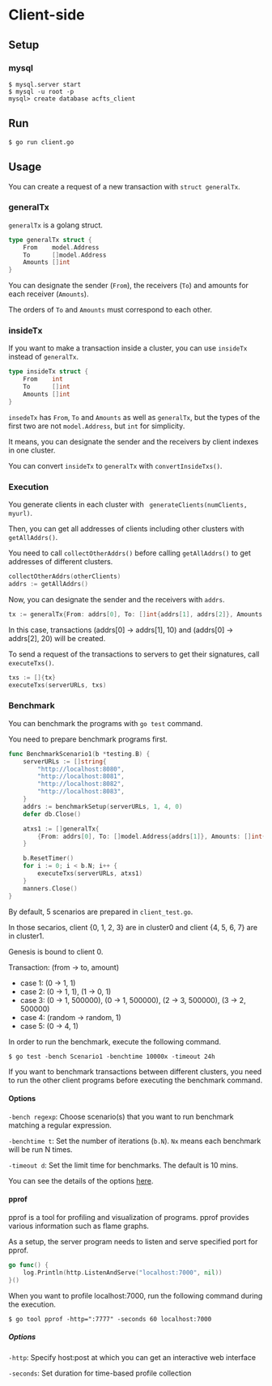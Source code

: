 # Client-side

## Setup

### mysql

```
$ mysql.server start
$ mysql -u root -p
mysql> create database acfts_client
```

## Run

```
$ go run client.go
```

## Usage

You can create a request of a new transaction with  `struct generalTx`.

### generalTx

`generalTx` is a golang struct.

```go
type generalTx struct {
	From    model.Address
	To      []model.Address
	Amounts []int
}
```

You can designate the sender (`From`), the receivers (`To`) and amounts for each receiver (`Amounts`).

The orders of `To` and `Amounts` must correspond to each other.

### insideTx

If you want to make a transaction inside a cluster, you can use `insideTx` instead of `generalTx`.

```go
type insideTx struct {
	From    int
	To      []int
	Amounts []int
}
```

`insedeTx` has `From`, `To` and `Amounts` as well as `generalTx`, but the types of the first two are not `model.Address`, but `int` for simplicity.

It means, you can designate the sender and the receivers by client indexes in one cluster.

You can convert `insideTx` to `generalTx` with `convertInsideTxs()`.

### Execution

You generate clients in each cluster with `	generateClients(numClients, myurl)`.

Then, you can get all addresses of clients including other clusters with `getAllAddrs()`.

You need to call `collectOtherAddrs()` before calling `getAllAddrs()` to get addresses of different clusters.

```go
collectOtherAddrs(otherClients)
addrs := getAllAddrs()
```

Now, you can designate the sender and the receivers with `addrs`.

```go
tx := generalTx{From: addrs[0], To: []int{addrs[1], addrs[2]}, Amounts: []int{10, 20}}
```

In this case, transactions (addrs[0] → addrs[1], 10) and (addrs[0] → addrs[2], 20) will be created.

To send a request of the transactions to servers to get their signatures, call `executeTxs()`.

```go
txs := []{tx}
executeTxs(serverURLs, txs)
```

### Benchmark

You can benchmark the programs with `go test` command.

You need to prepare benchmark programs first.

```go
func BenchmarkScenario1(b *testing.B) {
	serverURLs := []string{
		"http://localhost:8080",
		"http://localhost:8081",
		"http://localhost:8082",
		"http://localhost:8083",
	}
	addrs := benchmarkSetup(serverURLs, 1, 4, 0)
	defer db.Close()

	atxs1 := []generalTx{
		{From: addrs[0], To: []model.Address{addrs[1]}, Amounts: []int{1}},
	}

	b.ResetTimer()
	for i := 0; i < b.N; i++ {
		executeTxs(serverURLs, atxs1)
	}
	manners.Close()
}
```

By default, 5 scenarios are prepared in `client_test.go`.

In those secarios, client {0, 1, 2, 3} are in cluster0 and client {4, 5, 6, 7} are in cluster1.

Genesis is bound to client 0.

Transaction: (from → to, amount)

- case 1: (0 → 1, 1)
- case 2: (0 → 1, 1), (1 → 0, 1)
- case 3: (0 → 1, 500000), (0 → 1, 500000), (2 → 3, 500000), (3 → 2, 500000)
- case 4: (random → random, 1)
- case 5: (0 → 4, 1)

In order to run the benchmark, execute the following command.

```
$ go test -bench Scenario1 -benchtime 10000x -timeout 24h
```

If you want to benchmark transactions between different clusters, you need to run the other client programs before executing the benchmark command.

#### Options

`-bench regexp`: Choose scenario(s) that you want to run benchmark matching a regular expression.

`-benchtime t`: Set the number of iterations (`b.N`). `Nx`  means each benchmark will be run N times.

`-timeout d`: Set the limit time for benchmarks. The default is 10 mins.

You can see the details of the options [here](https://golang.org/cmd/go/#hdr-Testing_flags).

#### pprof

pprof is a tool for profiling and visualization of programs. pprof provides various information such as flame graphs.

As a setup, the server program needs to listen and serve specified port for pprof.

```go
go func() {
	log.Println(http.ListenAndServe("localhost:7000", nil))
}()
```

When you want to profile localhost:7000, run the following command during the execution.

```
$ go tool pprof -http=":7777" -seconds 60 localhost:7000
```

##### Options

`-http`: Specify host:post at which you can get an interactive web interface

`-seconds`: Set duration for time-based profile collection